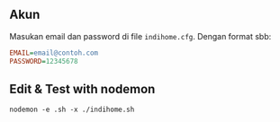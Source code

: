
## Akun

Masukan email dan password di file `indihome.cfg`.
Dengan format sbb:

``` ini
EMAIL=email@contoh.com
PASSWORD=12345678
```


## Edit & Test with nodemon

`nodemon -e .sh -x ./indihome.sh `


